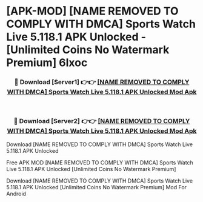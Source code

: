 # [APK-MOD] [NAME REMOVED TO COMPLY WITH DMCA] Sports  Watch Live 5.118.1 APK Unlocked - [Unlimited Coins No Watermark Premium] 6lxoc



<div align="center">
<h3>🔴 Download [Server1] 👉👉 <a href="https://momento.my/?title=[NAME_REMOVED_TO_COMPLY_WITH_DMCA]_Sports__Watch_Live_5.118.1_APK_Unlocked">[NAME REMOVED TO COMPLY WITH DMCA] Sports  Watch Live 5.118.1 APK Unlocked Mod Apk</a></h3><br>

<h3>🔴 Download [Server2] 👉👉 <a href="https://momento.my/?title=[NAME_REMOVED_TO_COMPLY_WITH_DMCA]_Sports__Watch_Live_5.118.1_APK_Unlocked">[NAME REMOVED TO COMPLY WITH DMCA] Sports  Watch Live 5.118.1 APK Unlocked Mod Apk</a></h3>
</div>



Download [NAME REMOVED TO COMPLY WITH DMCA] Sports  Watch Live 5.118.1 APK Unlocked 

Free APK MOD [NAME REMOVED TO COMPLY WITH DMCA] Sports  Watch Live 5.118.1 APK Unlocked [Unlimited Coins No Watermark Premium]

Download [NAME REMOVED TO COMPLY WITH DMCA] Sports  Watch Live 5.118.1 APK Unlocked [Unlimited Coins No Watermark Premium] Mod For Android

